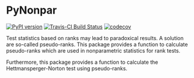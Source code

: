 # PyNonpar

[![PyPI version](https://badge.fury.io/py/PyNonpar.svg)](https://badge.fury.io/py/PyNonpar)
[![Travis-CI Build Status](https://travis-ci.org/happma/PyNonpar.svg?branch=master)](https://travis-ci.org/happma/PyNonpar)
[![codecov](https://codecov.io/gh/happma/PyNonpar/branch/master/graph/badge.svg)](https://codecov.io/gh/happma/PyNonpar)

Test statistics based on ranks may lead to paradoxical results. A solution are so-called pseudo-ranks.
This package provides a function to calculate pseudo-ranks which are used in nonparametric statistics for rank tests.

Furthermore, this package provides a function to calculate the Hettmansperger-Norton test using pseudo-ranks.
